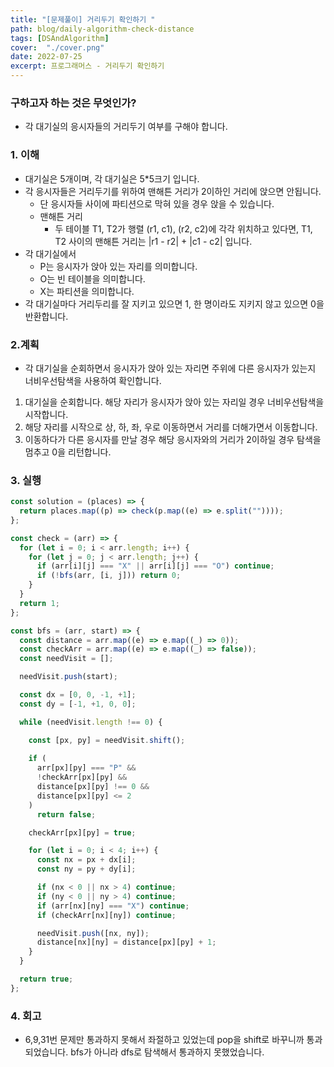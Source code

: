 ```yaml
---
title: "[문제풀이] 거리두기 확인하기 "
path: blog/daily-algorithm-check-distance
tags: [DSAndAlgorithm]
cover:  "./cover.png"
date: 2022-07-25
excerpt: 프로그래머스 - 거리두기 확인하기
---
```


### 구하고자 하는 것은 무엇인가?

- 각 대기실의 응시자들의 거리두기 여부를 구해야 합니다.

### 1. 이해

- 대기실은 5개이며, 각 대기실은 5*5크기 입니다.
- 각 응시자들은 거리두기를 위하여 맨해튼 거리가 2이하인 거리에 앉으면 안됩니다.
    - 단 응시자들 사이에 파티션으로 막혀 있을 경우 앉을 수 있습니다.
    - 맨해튼 거리
        - 두 테이블 T1, T2가 행렬 (r1, c1), (r2, c2)에 각각 위치하고 있다면, T1, T2 사이의 맨해튼 거리는 |r1 - r2| + |c1 - c2| 입니다.
- 각 대기실에서
    - P는 응시자가 앉아 있는 자리를 의미합니다.
    - O는 빈 테이블을 의미합니다.
    - X는 파티션을 의미합니다.
- 각 대기실마다 거리두리를 잘 지키고 있으면 1, 한 명이라도 지키지 않고 있으면 0을 반환합니다.

### 2.계획

- 각 대기실을 순회하면서 응시자가 앉아 있는 자리면 주위에 다른 응시자가 있는지 너비우선탐색을 사용하여 확인합니다.
1. 대기실을 순회합니다. 해당 자리가 응시자가 앉아 있는 자리일 경우 너비우선탐색을 시작합니다. 
2. 해당 자리를 시작으로 상, 하, 좌, 우로 이동하면서 거리를 더해가면서 이동합니다. 
3. 이동하다가 다른 응시자를 만날 경우 해당 응시자와의 거리가 2이하일 경우 탐색을 멈추고 0을 리턴합니다.

### 3. 실행

```jsx
const solution = (places) => {
  return places.map((p) => check(p.map((e) => e.split(""))));
};

const check = (arr) => {
  for (let i = 0; i < arr.length; i++) {
    for (let j = 0; j < arr.length; j++) {
      if (arr[i][j] === "X" || arr[i][j] === "O") continue;
      if (!bfs(arr, [i, j])) return 0;
    }
  }
  return 1;
};

const bfs = (arr, start) => {
  const distance = arr.map((e) => e.map((_) => 0));
  const checkArr = arr.map((e) => e.map((_) => false));
  const needVisit = [];

  needVisit.push(start);

  const dx = [0, 0, -1, +1];
  const dy = [-1, +1, 0, 0];

  while (needVisit.length !== 0) {

    const [px, py] = needVisit.shift();
      
    if (
      arr[px][py] === "P" &&
      !checkArr[px][py] &&
      distance[px][py] !== 0 &&
      distance[px][py] <= 2
    )
      return false;

    checkArr[px][py] = true;

    for (let i = 0; i < 4; i++) {
      const nx = px + dx[i];
      const ny = py + dy[i];

      if (nx < 0 || nx > 4) continue;
      if (ny < 0 || ny > 4) continue;
      if (arr[nx][ny] === "X") continue;
      if (checkArr[nx][ny]) continue;

      needVisit.push([nx, ny]);
      distance[nx][ny] = distance[px][py] + 1;
    }
  }

  return true;
};
```

### 4. 회고

- 6,9,31번 문제만 통과하지 못해서 좌절하고 있었는데 pop을 shift로 바꾸니까 통과되었습니다. bfs가 아니라 dfs로 탐색해서 통과하지 못했었습니다.